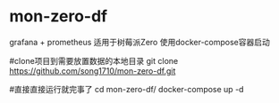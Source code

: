 # mon-zero-df

grafana + prometheus
适用于树莓派Zero
使用docker-compose容器启动

#clone项目到需要放置数据的本地目录
git clone https://github.com/song1710/mon-zero-df.git

#直接直接运行就完事了
cd mon-zero-df/
docker-compose up -d

